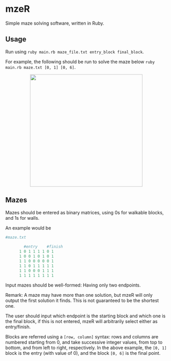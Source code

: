 # mzeR
Simple maze solving software, written in Ruby.

## Usage

Run using `ruby main.rb maze_file.txt entry_block final_block`.

For example, the following should be run to solve the maze below `ruby main.rb maze.txt [0, 1] [0, 6]`.

<span title="Example run with preloaded maze">
     <p align="center">
          <img src=https://puu.sh/qwWpw/040866b127.png width=350px>
     </p>
</span>

## Mazes

Mazes should be entered as binary matrices, using 0s for walkable blocks, and 1s for walls.

An example would be
```ruby
#maze.txt
     
        #entry    #finish     
      1 0 1 1 1 1 0 1
      1 0 0 1 0 1 0 1 
      1 1 0 0 0 0 0 1
      1 1 0 1 1 1 1 1
      1 1 0 0 0 1 1 1
      1 1 1 1 1 1 1 1
```
Input mazes should be well-formed: Having only two endpoints.

Remark: A maze may have more than one solution, but mzeR will only output the first solution it finds. This is not guaranteed to be the shortest one.

The user should input which endpoint is the starting block and which one is the final block, if this is not entered, mzeR will arbitrarily select either as entry/finish.

Blocks are referred using a `[row, column]` syntax: rows and columns are numbered starting from 0, and take successive integer values, from top to bottom, and from left to right, respectively.
In the above example, the `[0, 1]` block is the entry (with value of 0), and the block `[0, 6]` is the final point.

